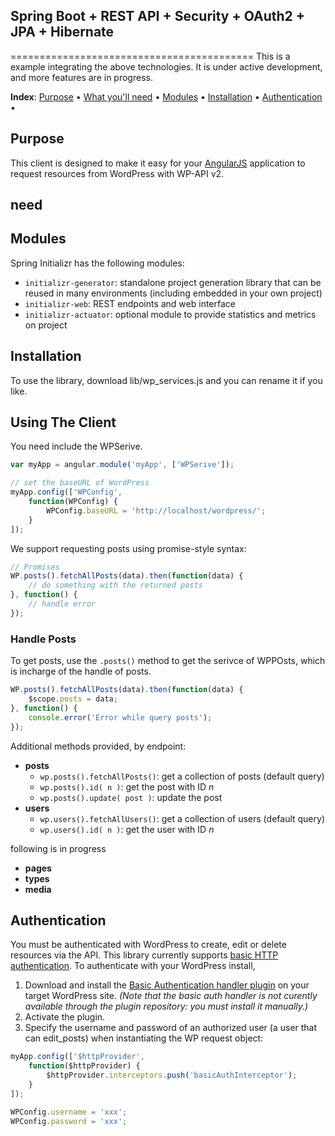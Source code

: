 ## Spring Boot + REST API + Security + OAuth2 + JPA + Hibernate
==========================================
This is a example integrating the above technologies. It is under active development, and more features are in progress.

**Index**:
[Purpose](#purpose) &bull;
[What you'll need](#need) &bull;
[Modules](#modules) &bull;
[Installation](#installation) &bull;
[Authentication](#authentication) &bull;

## Purpose
This client is designed to make it easy for your [AngularJS](https://angularjs.org) application to request resources from WordPress with WP-API v2.

## need


## Modules

Spring Initializr has the following modules:

* `initializr-generator`: standalone project generation library that can be reused in
many environments (including embedded in your own project)
* `initializr-web`: REST endpoints and web interface
* `initializr-actuator`: optional module to provide statistics and metrics on project

## Installation
To use the library, download lib/wp_services.js and you can rename it if you like.

## Using The Client
You need include the WPSerive.
```javascript
var myApp = angular.module('myApp', ['WPSerive']);

// set the baseURL of WordPress
myApp.config(['WPConfig',
	function(WPConfig) {
		WPConfig.baseURL = 'http://localhost/wordpress/';
	}
]);
```

We support requesting posts using  promise-style syntax:
```javascript
// Promises
WP.posts().fetchAllPosts(data).then(function(data) {
	// do something with the returned posts
}, function() {
	// handle error
});
```

### Handle Posts

To get posts, use the `.posts()` method to get the serivce of WPPOsts, which is incharge of the handle of posts.

```js
WP.posts().fetchAllPosts(data).then(function(data) {
	$scope.posts = data;
}, function() {
	console.error('Error while query posts');
});
```

Additional methods provided, by endpoint:
* **posts**
    - `wp.posts().fetchAllPosts()`: get a collection of posts (default query)
    - `wp.posts().id( n )`: get the post with ID *n*
    - `wp.posts().update( post )`: update the post		
* **users**
    - `wp.users().fetchAllUsers()`: get a collection of users (default query)
    - `wp.users().id( n )`: get the user with ID *n*

following is in progress
* **pages**
* **types**
* **media**

## Authentication

You must be authenticated with WordPress to create, edit or delete resources via the API.
This library currently supports [basic HTTP authentication](http://en.wikipedia.org/wiki/Basic_access_authentication). To authenticate with your WordPress install,

1. Download and install the [Basic Authentication handler plugin](https://github.com/WP-API/Basic-Auth) on your target WordPress site. *(Note that the basic auth handler is not curently available through the plugin repository: you must install it manually.)*
2. Activate the plugin.
3. Specify the username and password of an authorized user (a user that can edit_posts) when instantiating the WP request object:
```javascript
myApp.config(['$httpProvider',
	function($httpProvider) {
		$httpProvider.interceptors.push('basicAuthInterceptor');
	}
]);

WPConfig.username = 'xxx';
WPConfig.password = 'xxx';
```





